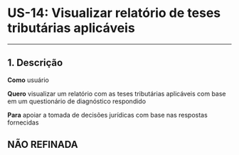 # US-14: Visualizar relatório de teses tributárias aplicáveis

---

## 1. Descrição

**Como** usuário

**Quero** visualizar um relatório com as teses tributárias aplicáveis com base em um questionário de diagnóstico respondido

**Para** apoiar a tomada de decisões jurídicas com base nas respostas fornecidas

## NÃO REFINADA
